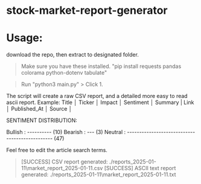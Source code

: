 # stock-market-report-generator

# Usage: 

download the repo, then extract to designated folder. 

> Make sure you have these installed. "pip install requests pandas colorama python-dotenv tabulate"

> Run "python3 main.py" > Click 1. 


The script will create a raw CSV report, and a detailed more easy to read ascii report. 
Example: 
Title  │ Ticker   │ Impact   │ Sentiment   │ Summary |  Link     │ Published_At         │ Source             │

SENTIMENT DISTRIBUTION:

Bullish : ---------- (10)
Bearish : --- (3)
Neutral : ----------------------------------------------- (47)


Feel free to edit the article search terms. 

> [SUCCESS] CSV report generated: ./reports_2025-01-11\market_report_2025-01-11.csv
> [SUCCESS] ASCII text report generated: ./reports_2025-01-11\market_report_2025-01-11.txt
